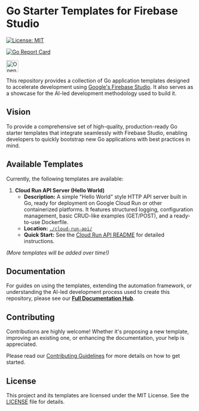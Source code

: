 # Go Starter Templates for Firebase Studio

[![License: MIT](https://img.shields.io/badge/License-MIT-yellow.svg)](LICENSE)
<!-- Add other badges as relevant, e.g., build status, PRs welcome -->
[![Go Report Card](https://goreportcard.com/badge/github.com/contextvibes/firebase-studio-go-template)](https://goreportcard.com/report/github.com/contextvibes/firebase-studio-go-template)

<a href="https://studio.firebase.google.com/new?template=https%3A%2F%2Fgithub.com%2Fcontextvibes%2Ffirebase-studio-go-template">
  <picture>
    <source
      media="(prefers-color-scheme: dark)"
      srcset="https://cdn.firebasestudio.dev/btn/open_dark_32.svg">
    <source
      media="(prefers-color-scheme: light)"
      srcset="https://cdn.firebasestudio.dev/btn/open_light_32.svg">
    <img
      height="32"
      alt="Open in Firebase Studio"
      src="https://cdn.firebasestudio.dev/btn/open_blue_32.svg">
  </picture>
</a>

This repository provides a collection of Go application templates designed to accelerate development using [Google's Firebase Studio](https://studio.firebase.google.com/). It also serves as a showcase for the AI-led development methodology used to build it.

## Vision

To provide a comprehensive set of high-quality, production-ready Go starter templates that integrate seamlessly with Firebase Studio, enabling developers to quickly bootstrap new Go applications with best practices in mind.

## Available Templates

Currently, the following templates are available:

1.  **Cloud Run API Server (Hello World)**
    *   **Description:** A simple "Hello World" style HTTP API server built in Go, ready for deployment on Google Cloud Run or other containerized platforms. It features structured logging, configuration management, basic CRUD-like examples (GET/POST), and a ready-to-use Dockerfile.
    *   **Location:** [`./cloud-run-api/`](./cloud-run-api/)
    *   **Quick Start:** See the [Cloud Run API README](./cloud-run-api/README.md) for detailed instructions.

*(More templates will be added over time!)*

## Documentation

For guides on using the templates, extending the automation framework, or understanding the AI-led development process used to create this repository, please see our **[Full Documentation Hub](./docs/README.md)**.

## Contributing

Contributions are highly welcome! Whether it's proposing a new template, improving an existing one, or enhancing the documentation, your help is appreciated.

Please read our [Contributing Guidelines](CONTRIBUTING.md) for more details on how to get started.

## License

This project and its templates are licensed under the MIT License. See the [LICENSE](LICENSE) file for details.